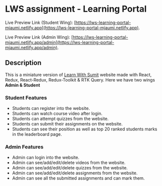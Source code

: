 # LWS assignment - Learning Portal

Live Preview Link (Student Wing): [https://lws-learning-portal-mjaumi.netlify.app](https://lws-learning-portal-mjaumi.netlify.app).

Live Preview Link (Admin Wing): [https://lws-learning-portal-mjaumi.netlify.app/admin](https://lws-learning-portal-mjaumi.netlify.app/admin).

## Description

This is a miniature version of [Learn With Sumit](https://learnwithsumit.com) website made with React, Redux, React-Redux, Redux-Toolkit & RTK Query. Here we have two wings **Admin & Student**

### Student Features

- Students can register into the website.
- Students can watch course video after login.
- Students can attempt quizzes from the website.
- Students can submit their assignments on the website.
- Students can see their position as well as top 20 ranked students marks in the leaderboard page.

### Admin Features

- Admin can login into the website.
- Admin can see/add/edit/delete videos from the website.
- Admin can see/add/edit/delete quizzes from the website.
- Admin can see/add/edit/delete assignments from the website.
- Admin can see all the submitted assignments and can mark them.
